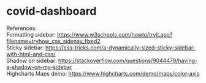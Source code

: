 # covid-dashboard

References:<br>
Formatting sidebar: https://www.w3schools.com/howto/tryit.asp?filename=tryhow_css_sidenav_fixed2<br>
Sticky sidebar: https://css-tricks.com/a-dynamically-sized-sticky-sidebar-with-html-and-css/<br>
Shadow on sidebar: https://stackoverflow.com/questions/9044479/having-a-shadow-on-my-sidebar<br>
Highcharts Maps demo: https://www.highcharts.com/demo/maps/color-axis
